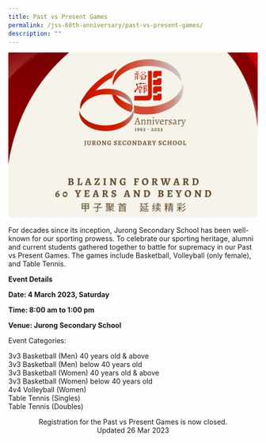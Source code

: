 ```yaml
---
title: Past vs Present Games
permalink: /jss-60th-anniversary/past-vs-present-games/
description: ""
---
```

![](/images/60th%20Anniversary%20Logo.jpeg)

For decades since its inception, Jurong Secondary School has been well-known for our sporting prowess. To celebrate our sporting heritage, alumni and current students gathered together to battle for supremacy in our Past vs Present Games. The games include Basketball, Volleyball (only female), and Table Tennis.

**Event Details**

**Date: 4 March 2023, Saturday**

**Time: 8:00 am to 1:00 pm**

**Venue: Jurong Secondary School**


Event Categories:

3v3 Basketball (Men) 40 years old & above<br>
3v3 Basketball (Men) below 40 years old<br>
3v3 Basketball (Women) 40 years old & above<br>
3v3 Basketball (Women) below 40 years old<br>
4v4 Volleyball (Women)<br>
Table Tennis (Singles)<br>
Table Tennis (Doubles)

<center> Registration for the Past vs Present Games is now closed.

<center> Updated 26 Mar 2023 </center>